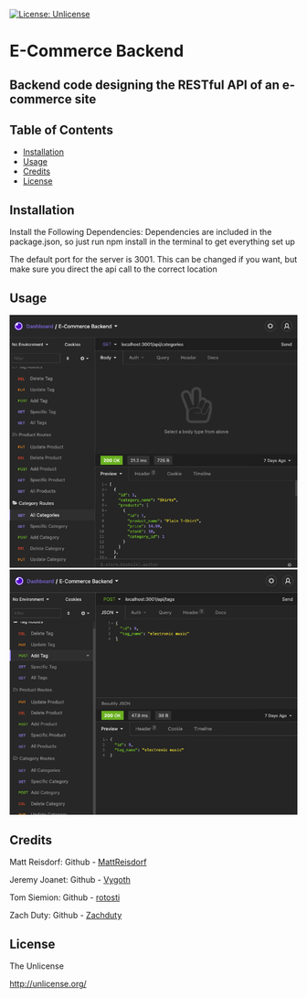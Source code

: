 [![License: Unlicense](https://img.shields.io/badge/license-Unlicense-blue.svg)](http://unlicense.org/)
# E-Commerce Backend

## Backend code designing the RESTful API of an e-commerce site


## Table of Contents

- [Installation](#Installation)
- [Usage](#Usage)
- [Credits](#Credits)
- [License](#License)

## Installation

Install the Following Dependencies:
Dependencies are included in the package.json, so just run npm install in the terminal to get everything set up

The default port for the server is 3001. This can be changed if you want, but make sure you direct the api call to the correct location


## Usage



![api screenshot](./assets/screenshots/e-commerce1.png)
![api screenshot](./assets/screenshots/e-commerce2.png)



## Credits

Matt Reisdorf:
Github - [MattReisdorf](https://github.com/MattReisdorf)

Jeremy Joanet:
Github - [Vygoth](https://github.com/Vygoth)

Tom Siemion:
Github - [rotosti](https://github.com/rotosti)

Zach Duty:
Github - [Zachduty](https://github.com/Zachduty)

## License

The Unlicense

http://unlicense.org/

